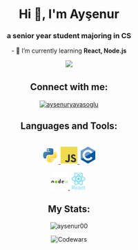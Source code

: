 <h1 align="center">Hi 👋, I'm Ayşenur</h1>
<h3 align="center">a senior year student majoring in CS</h3>

<p align="center">- 🌱 I’m currently learning <b>React, Node.js</b></p>
<div align="center">
<a><img src="https://media.giphy.com/media/ZR9nqLI2ZhUU8/giphy.gif" style="width:250px;"></a>
</div>
<h2 align="center"><b>Connect with me:</b></h2>
<p align="center">
<a href="https://linkedin.com/in/aysenuryavasoglu" target="blank"><img align="center" src="https://raw.githubusercontent.com/maurodesouza/profile-readme-generator/master/src/assets/icons/social/linkedin/default.svg" alt="aysenuryavasoglu" height="30" width="40" /></a>
</p>
<div align="center">
<h2 align="center"><b>Languages and Tools:</b></h2>
<br>
<a href="https://www.python.org" target="_blank" rel="noreferrer"> <img src="https://raw.githubusercontent.com/devicons/devicon/master/icons/python/python-original.svg" alt="python" width="40" height="40"/> </a> 
<a href="https://developer.mozilla.org/en-US/docs/Web/JavaScript" target="_blank" rel="noreferrer"> <img src="https://raw.githubusercontent.com/devicons/devicon/master/icons/javascript/javascript-original.svg" alt="javascript" width="40" height="40"/> </a>
<a href="https://www.cprogramming.com/" target="_blank" rel="noreferrer"> <img src="https://raw.githubusercontent.com/devicons/devicon/master/icons/c/c-original.svg" alt="c" width="40" height="40"/> </a> 
<br>
<br>
<a href="https://nodejs.org" target="_blank" rel="noreferrer"> <img src="https://raw.githubusercontent.com/devicons/devicon/master/icons/nodejs/nodejs-original-wordmark.svg" alt="nodejs" width="40" height="40"/> </a> 
<a href="https://reactjs.org/" target="_blank" rel="noreferrer"> <img src="https://raw.githubusercontent.com/devicons/devicon/master/icons/react/react-original-wordmark.svg" alt="react" width="40" height="40"/> </a> </p>
</div>
<div align="center">
<h2 align="center"><b>My Stats:</b></h2>
<p><img src="https://github-readme-stats.vercel.app/api/top-langs?username=aysenur00&show_icons=true&locale=en&layout=compact" alt="aysenur00" /></p>
</div>
<div align="center">
  
![Codewars](https://github.r2v.ch/codewars?user=aysenur00&theme=gradient_purple_light&hide_clan=true)
</div>
<!---
<div align="center">
<p>&nbsp;<img src="https://github-readme-stats.vercel.app/api?username=aysenur00&show_icons=true&locale=en" alt="aysenur00" /></p>
</div>
-->
